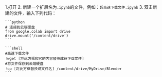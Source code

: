 1.打开
2. 新建一个扩展名为`.ipynb`的文件，例如：`超高速下载文件.ipynb`
3. 双击新建的文件，输入下列代码：

    ```python
    # 连接到云端硬盘
    from google.colab import drive
    drive.mount('/content/drive')
    ```

    ```shell  
    #高速下载文件
    !wget [将此方框和它的内容替换成待下载文件]
    #将文件保存到云端硬盘
    !cp [将此方框替换成文件名] /content/drive/MyDrive/Blender  
    ```

